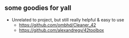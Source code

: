 ## some goodies for yall

- Unrelated to project, but still really helpful & easy to use
	- https://github.com/ombhd/Cleaner_42
	- https://github.com/alexandregv/42toolbox